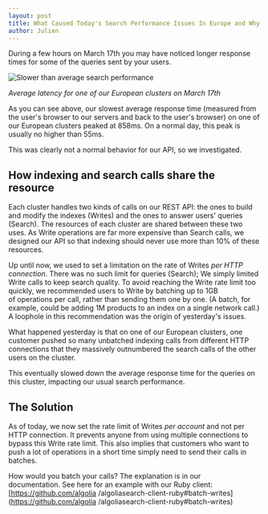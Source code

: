 ```yaml
---
layout: post
title: What Caused Today's Search Performance Issues In Europe and Why It Will Not Happen Again
author: Julien
---
```


During a few hours on March 17th you may have noticed longer response times
for some of the queries sent by your users.

![Slower than average search
performance](/assets/slowerthanaverage.png)

_Average latency for one of our European clusters on March 17th_

As you can see above, our slowest average response time (measured from the
user's browser to our servers and back to the user's browser) on one of our
European clusters peaked at 858ms. On a normal day, this peak is usually no
higher than 55ms.

This was clearly not a normal behavior for our API, so we investigated.

## How indexing and search calls share the resource

Each cluster handles two kinds of calls on our REST API: the ones to build and
modify the indexes (Writes) and the ones to answer users' queries (Search).
The resources of each cluster are shared between these two uses. As Write
operations are far more expensive than Search calls, we designed our API so
that indexing should never use more than 10% of these resources.

Up until now, we used to set a limitation on the rate of Writes _per HTTP
connection_. There was no such limit for queries (Search); We simply limited
Write calls to keep search quality. To avoid reaching the Write rate limit too
quickly, we recommended users to Write by batching up to 1GB of operations per
call, rather than sending them one by one. (A batch, for example, could be
adding 1M products to an index on a single network call.) A loophole in this
recommendation was the origin of yesterday's issues.

What happened yesterday is that on one of our European clusters, one customer
pushed so many unbatched indexing calls from different HTTP connections that
they massively outnumbered the search calls of the other users on the cluster.

This eventually slowed down the average response time for the queries on this
cluster, impacting our usual search performance.

## The Solution

As of today, we now set the rate limit of Writes _per account_ and not per
HTTP connection. It prevents anyone from using multiple connections to bypass
this Write rate limit. This also implies that customers who want to push a lot
of operations in a short time simply need to send their calls in batches.

How would you batch your calls? The explanation is in our documentation. See
here for an example with our Ruby client: [https://github.com/algolia
/algoliasearch-client-ruby#batch-writes](https://github.com/algolia
/algoliasearch-client-ruby#batch-writes)



